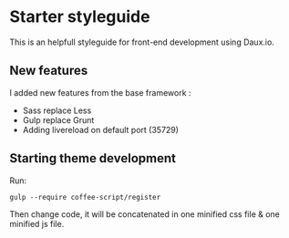 # Starter styleguide

This is an helpfull styleguide for front-end development using Daux.io.

## New features

I added new features from the base framework :

- Sass replace Less
- Gulp replace Grunt
- Adding livereload on default port (35729)


## Starting theme development

Run:

	gulp --require coffee-script/register
	
Then change code, it will be concatenated in one minified css file & one minified js file.
